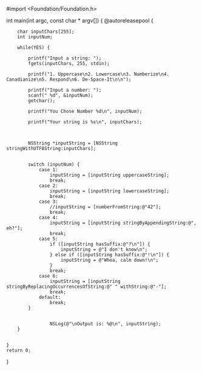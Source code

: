 #import <Foundation/Foundation.h>

int main(int argc, const char * argv[]) {
    @autoreleasepool {
        
        char inputChars[255];
        int inputNum;
        
        while(YES) {
        
            printf("Input a string: ");
            fgets(inputChars, 255, stdin);
            
            printf("1. Uppercase\n2. Lowercase\n3. Numberize\n4. Canadianize\n5. Respond\n6. De-Space-It\n\n");
            
            printf("Input a number: ");
            scanf(" %d", &inputNum);
            getchar();
            
            printf("You Chose Number %d\n", inputNum);
            
            printf("Your string is %s\n", inputChars);
         
            
            
            NSString *inputString = [NSString stringWithUTF8String:inputChars];

            
            switch (inputNum) {
                case 1:
                    inputString = [inputString uppercaseString];
                    break;
                case 2:
                    inputString = [inputString lowercaseString];
                    break;
                case 3:
                    //inputString = [numberFromString:@"42"];
                    break;
                case 4:
                    inputString = [inputString stringByAppendingString:@", eh?"];
                    break;
                case 5:
                    if ([inputString hasSuffix:@"?\n"]) {
                        inputString = @"I don't know\n";
                    } else if ([inputString hasSuffix:@"!\n"]) {
                        inputString = @"Whoa, calm down!\n";
                    }
                    break;
                case 6:
                    inputString = [inputString stringByReplacingOccurrencesOfString:@" " withString:@"-"];
                    break;
                default:
                    break;
            }

            
                    NSLog(@"\nOutput is: %@\n", inputString);
        }

        
    }
    return 0;
}
